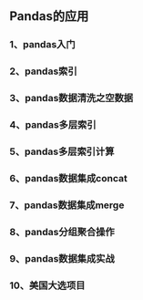 ## Pandas的应用

### 1、pandas入门

### 2、pandas索引

### 3、pandas数据清洗之空数据

[数据挖掘之空数据处理（有史以来最全面）]: https://blog.csdn.net/Soft_Po/article/details/89302887

### 4、pandas多层索引

### 5、pandas多层索引计算

### 6、pandas数据集成concat

### 7、pandas数据集成merge

### 8、pandas分组聚合操作

### 9、pandas数据集成实战

### 10、美国大选项目

[2012美国大选政治献金项目数据分析（有史以来最全面）]: https://blog.csdn.net/Soft_Po/article/details/89283382